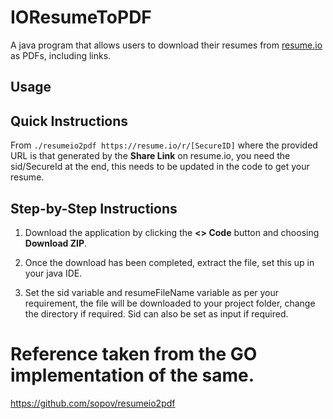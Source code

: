 # IOResumeToPDF

A java program that allows users to download their resumes from [resume.io](https://resume.io/) as PDFs, including links.

## Usage


## Quick Instructions
From `./resumeio2pdf https://resume.io/r/[SecureID]` where the provided URL is that generated by the **Share Link** on resume.io, you need the sid/SecureId at the end, this needs to be updated in the code to get your resume.

## Step-by-Step Instructions
1. Download the application by clicking the **<> Code** button and choosing **Download ZIP**.

2. Once the download has been completed, extract the file, set this up in your java IDE.

3. Set the sid variable and resumeFileName variable as per your requirement, the file will be downloaded to your project folder, change the directory if required. Sid can also be set as input if required.

# Reference taken from the GO implementation of the same.
https://github.com/sopov/resumeio2pdf

